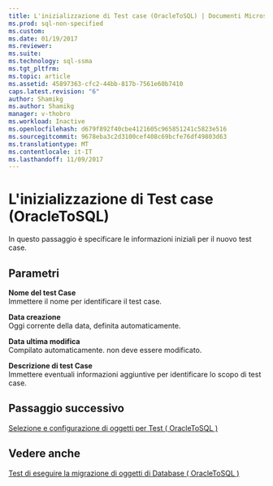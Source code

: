 ```yaml
---
title: L'inizializzazione di Test case (OracleToSQL) | Documenti Microsoft
ms.prod: sql-non-specified
ms.custom: 
ms.date: 01/19/2017
ms.reviewer: 
ms.suite: 
ms.technology: sql-ssma
ms.tgt_pltfrm: 
ms.topic: article
ms.assetid: 45897363-cfc2-44bb-817b-7561e60b7410
caps.latest.revision: "6"
author: Shamikg
ms.author: Shamikg
manager: v-thobro
ms.workload: Inactive
ms.openlocfilehash: d679f892f40cbe4121605c965851241c5823e516
ms.sourcegitcommit: 9678eba3c2d3100cef408c69bcfe76df49803d63
ms.translationtype: MT
ms.contentlocale: it-IT
ms.lasthandoff: 11/09/2017
---
```

# <a name="initializing-test-cases-oracletosql"></a>L'inizializzazione di Test case (OracleToSQL)
In questo passaggio è specificare le informazioni iniziali per il nuovo test case.  
  
## <a name="parameters"></a>Parametri  
**Nome del test Case**  
Immettere il nome per identificare il test case.  
  
**Data creazione**  
Oggi corrente della data, definita automaticamente.  
  
**Data ultima modifica**  
Compilato automaticamente. non deve essere modificato.  
  
**Descrizione di test Case**  
Immettere eventuali informazioni aggiuntive per identificare lo scopo di test case.  
  
## <a name="next-step"></a>Passaggio successivo  
[Selezione e configurazione di oggetti per Test &#40; OracleToSQL &#41;](../../ssma/oracle/selecting-and-configuring-objects-to-test-oracletosql.md)  
  
## <a name="see-also"></a>Vedere anche  
[Test di eseguire la migrazione di oggetti di Database &#40; OracleToSQL &#41;](../../ssma/oracle/testing-migrated-database-objects-oracletosql.md)  
  
